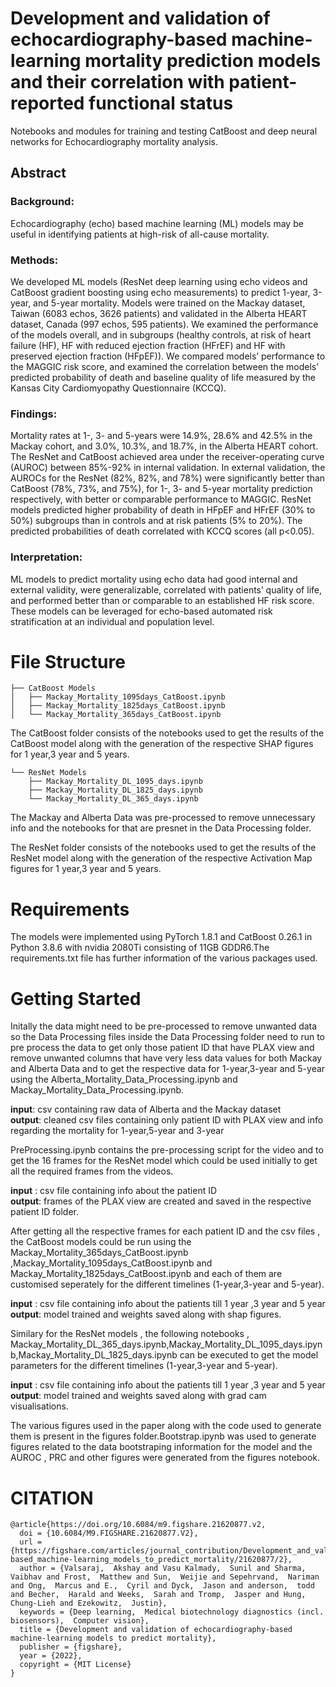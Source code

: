 # Development and validation of echocardiography-based machine-learning mortality prediction models and their correlation with patient-reported functional status

Notebooks and modules for training and testing CatBoost and deep neural networks for Echocardiography mortality analysis.
## Abstract

### Background: 
Echocardiography (echo) based machine learning (ML) models may be useful in identifying patients at high-risk of all-cause mortality.

### Methods: 
We developed ML models (ResNet deep learning using echo videos and CatBoost gradient boosting using echo measurements) to predict 1-year, 3-year, and 5-year mortality. Models were trained on the Mackay dataset, Taiwan (6083 echos, 3626 patients) and validated in the Alberta HEART dataset, Canada (997 echos, 595 patients). We examined the performance of the models overall, and in subgroups (healthy controls, at risk of heart failure (HF), HF with reduced ejection fraction (HFrEF) and HF with preserved ejection fraction (HFpEF)).  We compared models’ performance to the MAGGIC risk score, and examined the correlation between the models’ predicted probability of death and baseline quality of life measured by the Kansas City Cardiomyopathy Questionnaire (KCCQ).

### Findings: 
Mortality rates at 1-, 3- and 5-years were 14.9%, 28.6% and 42.5% in the Mackay cohort, and 3.0%, 10.3%, and 18.7%, in the Alberta HEART cohort. The ResNet and CatBoost achieved area under the receiver-operating curve (AUROC) between 85%-92% in internal validation. In external validation, the AUROCs for the ResNet (82%, 82%, and 78%) were significantly better than CatBoost (78%, 73%, and 75%), for 1-, 3- and 5-year mortality prediction respectively, with better or comparable performance to MAGGIC. ResNet models predicted higher probability of death in HFpEF and HFrEF (30% to 50%) subgroups than in controls and at risk patients (5% to 20%). The predicted probabilities of death correlated with KCCQ scores (all p<0.05). 

### Interpretation: 
ML models to predict mortality using echo data had good internal and external validity, were generalizable, correlated with patients’ quality of life, and performed better than or comparable to an established HF risk score. These models can be leveraged for echo-based automated risk stratification at an individual and population level.

# File Structure

```
├── CatBoost Models 
│   ├── Mackay_Mortality_1095days_CatBoost.ipynb
│   ├── Mackay_Mortality_1825days_CatBoost.ipynb
│   └── Mackay_Mortality_365days_CatBoost.ipynb
```

The CatBoost folder consists of the notebooks used to get the results of the CatBoost model along with the generation of the respective SHAP figures for 1 year,3 year and 5 years.
```
└── ResNet Models
    ├── Mackay_Mortality_DL_1095_days.ipynb
    ├── Mackay_Mortality_DL_1825_days.ipynb
    └── Mackay_Mortality_DL_365_days.ipynb
```

The Mackay and Alberta Data was pre-processed to remove unnecessary info and the notebooks for that are presnet in the Data Processing folder.

The ResNet folder consists of the notebooks used to get the results of the ResNet  model along with the generation of the respective  Activation Map figures for 1 year,3 year and 5 years.

# Requirements
The models were implemented using PyTorch 1.8.1  and CatBoost 0.26.1 in Python 3.8.6 with nvidia 2080Ti consisting of 11GB GDDR6.The requirements.txt file has further information of the various packages used.

# Getting Started
Initally the data might need to be pre-processed to remove unwanted data so the Data Processing files inside the Data Processing folder need to run to pre process the data to get only those patient ID that have PLAX view and remove unwanted columns that have very less data values for both Mackay and Alberta Data and to get the respective data for 1-year,3-year and 5-year using the Alberta_Mortality_Data_Processing.ipynb and Mackay_Mortality_Data_Processing.ipynb.

**input**: csv containing raw data of Alberta and the Mackay dataset<br />
**output**: cleaned csv files containing only patient ID with PLAX view and info regarding the mortality for 1-year,5-year and 3-year

PreProcessing.ipynb contains the pre-processing script for the video and to get the 16 frames for the ResNet model which could be used initially to get all the required frames from the videos.

**input** : csv file containing info about the patient ID<br />
**output**: frames of the PLAX view are created and saved in the respective patient ID folder.

After getting all the respective frames for each patient ID and the csv files , the CatBoost models could be run using the Mackay_Mortality_365days_CatBoost.ipynb ,Mackay_Mortality_1095days_CatBoost.ipynb and Mackay_Mortality_1825days_CatBoost.ipynb and each of them are customised seperately for the different timelines (1-year,3-year and 5-year). 

**input** : csv file containing info about the patients till 1 year ,3 year and 5 year<br />
**output**: model trained and weights saved along with shap figures.


Similary for the ResNet models , the following notebooks , Mackay_Mortality_DL_365_days.ipynb,Mackay_Mortality_DL_1095_days.ipynb,Mackay_Mortality_DL_1825_days.ipynb can be executed to get the model parameters for the different timelines (1-year,3-year and 5-year). 

**input** : csv file containing info about the patients till 1 year ,3 year and 5 year<br />
**output**: model trained and weights saved along with grad cam visualisations.

The various figures used in the paper along with the code used to generate them is present in the figures folder.Bootstrap.ipynb was used to generate figures related to the data bootstraping information for the model and the AUROC , PRC and other figures were generated from the figures notebook.

# CITATION

```
@article{https://doi.org/10.6084/m9.figshare.21620877.v2,
  doi = {10.6084/M9.FIGSHARE.21620877.V2},
  url = {https://figshare.com/articles/journal_contribution/Development_and_validation_of_echocardiography-based_machine-learning_models_to_predict_mortality/21620877/2},
  author = {Valsaraj,  Akshay and Vasu Kalmady,  Sunil and Sharma,  Vaibhav and Frost,  Matthew and Sun,  Weijie and Sepehrvand,  Nariman and Ong,  Marcus and E.,  Cyril and Dyck,  Jason and anderson,  todd and Becher,  Harald and Weeks,  Sarah and Tromp,  Jasper and Hung,  Chung-Lieh and Ezekowitz,  Justin},
  keywords = {Deep learning,  Medical biotechnology diagnostics (incl. biosensors),  Computer vision},
  title = {Development and validation of echocardiography-based machine-learning models to predict mortality},
  publisher = {figshare},
  year = {2022},
  copyright = {MIT License}
}
```
